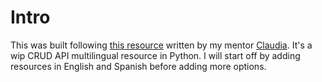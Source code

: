 # Intro

This was built following [this resource](https://queenofdowntime.com/resources/tutorials/crud-py) written by my mentor [Claudia](https://github.com/Callisto13).
It's a wip CRUD API multilingual resource in Python. I will start off by adding resources in English and Spanish before adding more options.